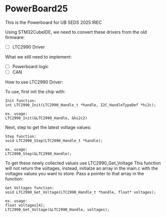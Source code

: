 # PowerBoard25
This is the Powerboard for UB SEDS 2025 IREC

Using STM32CubeIDE, we need to convert these drivers from the old firmware:
- [ ] LTC2990 Driver

What we still need to implement:
- [ ] Powerboard logic
- [ ] CAN

How to use LTC2990 Driver:

To use, first init the chip with:

	Init function:
	int LTC2990_Init(LTC2990_Handle_t *handle, I2C_HandleTypeDef *hi2c);
	
	ex. usage:
	LTC2990_Init(&LTC2990_Handle, &hi2c2)

Next, step to get the latest voltage values:
	
	Step function:
	void LTC2990_Step(LTC2990_Handle_t *handle);
	
	ex. usage:
	LTC2990_Step(&LTC2990_Handle);

To get these newly collected values use LTC2990_Get_Voltage
This function will not return the voltages, instead, initialze an array in the main.c with
the voltages values you want to store. Pass a pointer to that array in the function:

	Get Voltages function:
	void LTC2990_Get_Voltage(LTC2990_Handle_t *handle, float* voltages);
	
	ex. usage:
	float voltages[4];
	LTC2990_Get_Voltage(&LTC2990_Handle, voltages);